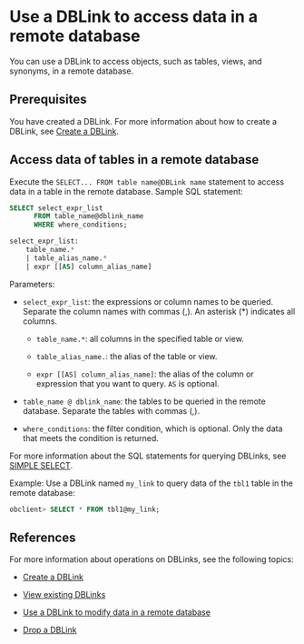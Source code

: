 # Use a DBLink to access data in a remote database

You can use a DBLink to access objects, such as tables, views, and synonyms, in a remote database.

## Prerequisites

You have created a DBLink. For more information about how to create a DBLink, see [Create a DBLink](1.create-a-dblink-of-oracle-mode.md).

## Access data of tables in a remote database

Execute the `SELECT... FROM table name@DBLink name` statement to access data in a table in the remote database. Sample SQL statement:

```sql
SELECT select_expr_list
      FROM table_name@dblink_name
      WHERE where_conditions;

select_expr_list:
    table_name.*
    | table_alias_name.*
    | expr [[AS] column_alias_name]
```

Parameters:

* `select_expr_list`: the expressions or column names to be queried. Separate the column names with commas (,). An asterisk (\*) indicates all columns.

   * `table_name.*`: all columns in the specified table or view.

   * `table_alias_name.`: the alias of the table or view.

   * `expr [[AS] column_alias_name]`: the alias of the column or expression that you want to query. `AS` is optional.

* `table_name @ dblink_name`: the tables to be queried in the remote database. Separate the tables with commas (,).

* `where_conditions`: the filter condition, which is optional. Only the data that meets the condition is returned.

For more information about the SQL statements for querying DBLinks, see [SIMPLE SELECT](../../../../4.development-reference/1.sql-syntax/3.common-tenant-of-oracle-mode/9.sql-statement-of-oracle-mode/2.dml-of-oracle-mode/5.select-of-oracle-mode/1.simple-select-of-oracle-mode.md).

Example: Use a DBLink named `my_link` to query data of the `tbl1` table in the remote database:

```sql
obclient> SELECT * FROM tbl1@my_link;
```

## References

For more information about operations on DBLinks, see the following topics:

* [Create a DBLink](1.create-a-dblink-of-oracle-mode.md)

* [View existing DBLinks](2.view-a-dblink-of-oracle-mode.md)

* [Use a DBLink to modify data in a remote database](4.update-data-in-remote-database-by-a-dblink-of-oracle-mode.md)

* [Drop a DBLink](5.delete-a-dblink-of-oracle-mode.md)

